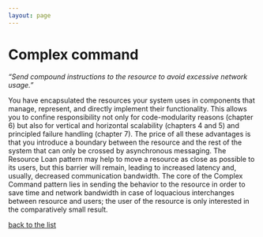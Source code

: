 ```yaml
---
layout: page
---
```

# Complex command

_“Send compound instructions to the resource to avoid excessive network usage.”_


You have encapsulated the resources your system uses in components that manage,
represent, and directly implement their functionality. This allows you to
confine responsibility not only for code-modularity reasons (chapter 6) but
also for vertical and horizontal scalability (chapters 4 and 5) and principled
failure handling (chapter 7). The price of all these advantages is that you
introduce a boundary between the resource and the rest of the system that can
only be crossed by asynchronous messaging. The Resource Loan pattern may help
to move a resource as close as possible to its users, but this barrier will
remain, leading to increased latency and, usually, decreased communication
bandwidth. The core of the Complex Command pattern lies in sending the behavior
to the resource in order to save time and network bandwidth in case of
loquacious interchanges between resource and users; the user of the resource is
only interested in the comparatively small result.


[back to the list](../categories.html)
